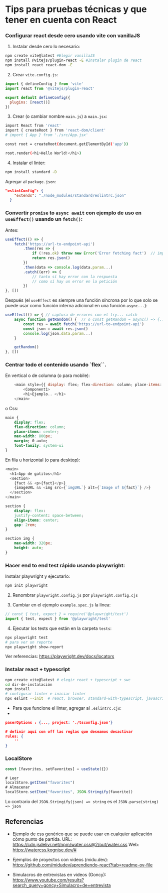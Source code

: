 # Tips para pruebas técnicas y que tener en cuenta con React

### Configurar react desde cero usando vite con vanillaJS

1. Instalar desde cero lo necesario:

```sh
npm create vite@latest #Elegir vanillaJS
npm install @vitejs/plugin-react -E #Instalar plugin de react
npm install react react-dom -E
```

2. Crear `vite.config.js`:

```js
import { defineConfig } from 'vite'
import react from '@vitejs/plugin-react'

export default defineConfig({
  plugins: [react()]
})
```

3. Crear (o cambiar nombre `main.js`) a `main.jsx`:

```sh
import React from 'react'
import { createRoot } from 'react-dom/client'
# import { App } from './src/App.jsx'

const root = createRoot(document.getElementById('app'))

root.render(<h1>Hello World!</h1>)
```

4. Instalar el linter:

```sh
npm install standard -D
```

Agregar al `package.json`:

```json
"eslintConfig": {
    "extends": "./node_modules/standard/eslintrc.json"
  }
```

### Convertir `promise` to `async await` con ejemplo de uso en `useEffect()` usando un `fetch()`:

Antes:

```js
useEffect(() => {
    fetch('https://url-to-endpoint-api')
        .then(res => {
            if (!res.ok) throw new Error('Error fetching fact')  // importante para capturar los errores en el catch (con axios no es necesario)
            return res.json()
        })
        .then(data => console.log(data.param...)
        .catch((err) => {
            // tanto sí hay error con la respuesta
            // como sí hay un error en la petición
        })
}, [])
```

Después (el `useEffect` es siempre una función síncrona por lo que solo se puede usar como función interna adicional en una función `async...`):

```js
useEffect(() => { // captura de errores con el try... catch
    async function getRandom() {  // o const getRandom = async() => {...}
        const res = await fetch('https://url-to-endpoint-api')
        const json = await res.json()
        console.log(json.data.param...)
    }

    getRandom()
}, [])
```

### Centrar todo el contenido usando `flex``.

En vertical o de columna (o para mobile):

```js
    <main style={{ display: flex; flex-direction: column; place-items: center; max-width: 800px; margin; 0 auto; font-family: system-ui}}>
        <Component1>
        <h1>Ejemplo.. </h1>
    </main>
```

o Css:

```css
main {
    display: flex;
    flex-direction: column;
    place-items: center;
    max-width: 800px;
    margin; 0 auto;
    font-family: system-ui
}
```

En fila u horizontal (o para desktop):

```js
<main>
  <h1>App de gatitos</h1>
  <section>
    {fact && <p>{fact}</p>}
    {imageURL && <img src={`imgURL`} alt={`Image of ${fact}`} />}
  </section>
</main>
```

```css
section {
    display: flex:
    justify-content: space-between;
    align-items: center;
    gap: 2rem;
}

section img {
    max-width: 320px;
    height: auto;
}
```

### Hacer end to end test rápido usando playwright:

Instalar playwright y ejecutarlo:

```sh
npm init playwright
```

2. Renombrar `playwright.config.js` por `playwright.config.cjs`

3. Cambiar en el ejemplo `example.spec.js` la línea:

```js
// const { test, expect } = require('@playwright/test')
import { test, expect } from '@playwright/test'
```

4. Ejecutar los tests que están en la carpeta `tests`:

```sh
npx playwright test
# para ver un reporte
npx playwright show-report
```

Ver referencias: https://playwright.dev/docs/locators

### Instalar react + typescript

```sh
npm create vite@latest # elegir react + typescript + swc
cd dir-de-instalación
npm install
# configurar linter e iniciar linter
npx eslint --init  # react, browser, standard-with-typescript, javascript
```

- Para que funcione el linter, agregar al `.eslintrc.cjs`:
-

```json
paserOptions : {..., project: './tsconfig.json'}

# definir aquí con off las reglas que deseamos desactivar
rules: {
    ''
}
```

### LocalStore

```js
const [favorites, setFavorites] = useState({})

# Leer
localStore.getItem("favorites")
# Almacenar
localStore.setItem("favorites", JSON.Stringify(favorite))
```

Lo contrario del `JSON.Stringify(json) => string` es el `JSON.parse(string) => json`

## Referencias

- Ejemplo de css genérico que se puede usar en cualquier aplicación cómo punto de partida.
  URL: https://cdn.jsdelivr.net/npm/water.css@2/out/water.css
  Web: https://watercss.kognise.dev/#

- Ejemplos de proyectos con videos (midu.dev): https://github.com/midudev/aprendiendo-react?tab=readme-ov-file
- Simulacros de entrevistas en videos (Goncy): https://www.youtube.com/results?search_query=goncy+Simulacro+de+entrevista
